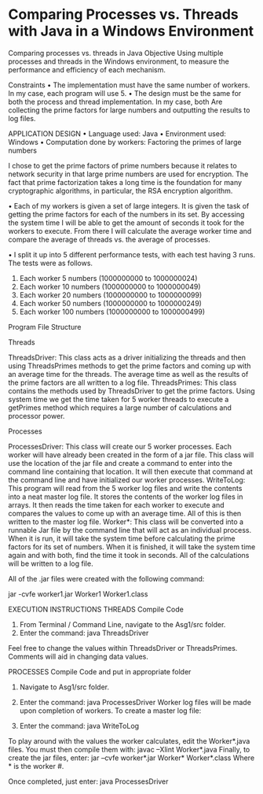 # Comparing Processes vs. Threads with Java in a Windows Environment

Comparing processes vs. threads in Java
Objective
Using multiple processes and threads in the Windows environment, to measure the performance and efficiency of each mechanism.  


Constraints
•	The implementation must have the same number of workers. In my case, each program will use 5.
•	The design must be the same for both the process and thread implementation. In my case, both
Are collecting the prime factors for large numbers and outputting the results to log files.


APPLICATION DESIGN
•	Language used: Java
•	Environment used: Windows
•	Computation done by workers: Factoring the primes of large numbers

I chose to get the prime factors of prime numbers because it relates to network security in that large prime numbers are used for encryption. The fact that prime factorization takes a long time is the foundation for many cryptographic algorithms, in particular, the RSA encryption algorithm. 

•	Each of my workers is given a set of large integers. It is given the task of getting the prime factors for each of the numbers in its set. By accessing the system time I will be able to get the amount of seconds it took for the workers to execute. From there I will calculate the average worker time and compare the average of threads vs. the average of processes. 

•	I split it up into 5 different performance tests, with each test having 3 runs. The tests were as follows.

1.	Each worker 5 numbers (1000000000 to 1000000024)
2.	Each worker 10 numbers (1000000000 to 1000000049)
3.	Each worker 20 numbers (1000000000 to 1000000099)
4.	Each worker 50 numbers (1000000000 to 1000000249)
5.	Each worker 100 numbers (1000000000 to 1000000499)

Program File Structure

Threads 
 
ThreadsDriver:  This class acts as a driver initializing the threads and then using ThreadsPrimes methods to get the prime factors and  coming up with an average time for the threads. The average time as well as the results of the prime factors are all written to a log file.
ThreadsPrimes: This class contains the methods used by ThreadsDriver to get the prime factors. Using system time we get the time taken for 5 worker threads to execute a getPrimes method which requires a large number of calculations and processor power.

Processes
 
ProcessesDriver: This class will create our 5 worker processes. Each worker will have already been created in the form of a jar file. This class will use the location of the jar file and create a command to enter into the command line containing that location. It will then execute that command at the command line and have initialized our worker processes.
WriteToLog: This program will read from the 5 worker log files and write the contents into a neat master log file. It stores the contents of the worker log files in arrays. It then reads the time taken for each worker to execute and compares the values to come up with an average time. All of this is then written to the master log file.
Worker*: This class will be converted into a runnable Jar file by the command line that will act as an individual process. When it is run, it will take the system time before calculating the prime factors for its set of numbers.  When it is finished, it will take the system time again and with both, find the time it took in seconds. All of the calculations will be written to a log file.

All of the .jar files were created with the following command:
 


jar -cvfe worker1.jar Worker1 Worker1.class











EXECUTION INSTRUCTIONS
THREADS
Compile Code

1.	From Terminal / Command Line, navigate to the Asg1/src folder.
2.	Enter the command: java ThreadsDriver

Feel free to change the values within ThreadsDriver or ThreadsPrimes. Comments will aid in changing data values.

PROCESSES
Compile Code and put in appropriate folder

1.	Navigate to Asg1/src folder.
2.	Enter the command: java ProcessesDriver
Worker log files will be made upon completion of workers. To create a master log file:

3.	Enter the command: java WriteToLog 

To play around with the values the worker calculates, edit the Worker*.java files. 
You must then compile them with:   javac –Xlint Worker*.java
Finally, to create the jar files, enter:  jar –cvfe worker*.jar Worker* Worker*.class
Where * is the worker #. 

Once completed, just enter: java ProcessesDriver 









